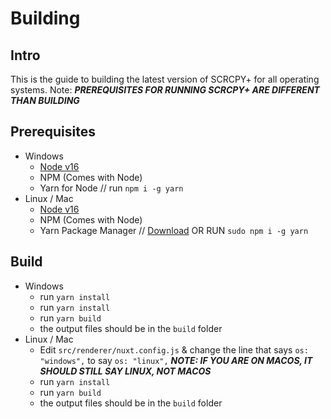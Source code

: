 # Building
## Intro
This is the guide to building the latest version of SCRCPY+ for all operating systems. Note: ***PREREQUISITES FOR RUNNING SCRCPY+ ARE DIFFERENT THAN BUILDING***

## Prerequisites 
- Windows
    - [Node v16](https://nodejs.org/en/)
    - NPM (Comes with Node)
    - Yarn for Node // run `npm i -g yarn`
- Linux / Mac
    - [Node v16](https://nodejs.org/en/)
    - NPM (Comes with Node)
    - Yarn Package Manager // [Download](https://yarnpkg.com/) OR RUN `sudo npm i -g yarn`

## Build
- Windows
    - run `yarn install`
    - run `yarn install`
    - run `yarn build`
    - the output files should be in the `build` folder
- Linux / Mac
    - Edit `src/renderer/nuxt.config.js` & change the line that says `os: "windows",` to say `os: "linux",` 
    ***NOTE: IF YOU ARE ON MACOS, IT SHOULD STILL SAY LINUX, NOT MACOS***
    - run `yarn install`
    - run `yarn build`
    - the output files should be in the `build` folder
